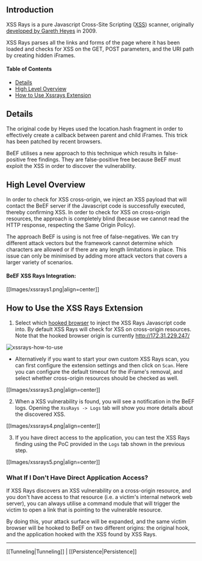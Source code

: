 ## Introduction

XSS Rays is a pure Javascript Cross-Site Scripting ([XSS](https://www.owasp.org/index.php/Cross-site_Scripting_(XSS))) scanner, originally [developed by Gareth Heyes](http://www.thespanner.co.uk/2009/03/25/xss-ray) in 2009.

XSS Rays parses all the links and forms of the page where it has been loaded and checks for XSS on the GET, POST parameters, and the URI path by creating hidden iFrames.

#### Table of Contents

* [Details](#details)
* [High Level Overview](#high-level-overview)
* [How to Use Xssrays Extension](#how-to-use-the-xssrays-extension)

## Details

The original code by Heyes used the location.hash fragment in order to effectively create a callback between parent and child iFrames. This trick has been patched by recent browsers. 

BeEF utilises a new approach to this technique which results in false-positive free findings. They are false-positive free because BeEF must exploit the XSS in order to discover the vulnerability. 

## High Level Overview

In order to check for XSS cross-origin, we inject an XSS payload that will contact the BeEF server if the Javascript code is successfully executed, thereby confirming XSS. In order to check for XSS on cross-origin resources, the approach is completely blind (because we cannot read the HTTP response, respecting the Same Origin Policy).

The approach BeEF is using is not free of false-negatives. We can try different attack vectors but the framework cannot determine which characters are allowed or if there are any length limitations in place. This issue can only be minimised by adding more attack vectors that covers a larger variety of scenarios.

#### BeEF XSS Rays Integration:

[[Images/xssrays1.png|align=center]]

## How to Use the XSS Rays Extension

1. Select which [hooked browser](https://github.com/beefproject/beef/wiki/Hooked-Browser) to inject the XSS Rays Javascript code into. By default XSS Rays will check for XSS on cross-origin resources. Note that the hooked browser origin is currently http://172.31.229.247/

![xssrays-how-to-use](http://antisnatchor.com/BeEF-images/XSSRAYS-select.png)  

  * Alternatively if you want to start your own custom XSS Rays scan, you can first configure the extension settings and then click on `Scan`. Here you can configure the default timeout for the iFrame's removal, and select whether cross-origin resources should be checked as well.  
  
[[Images/xssrays3.png|align=center]]

2. When a XSS vulnerability is found, you will see a notification in the BeEF logs. Opening the `XssRays -> Logs` tab will show you more details about the discovered XSS.

[[Images/xssrays4.png|align=center]]

3. If you have direct access to the application, you can test the XSS Rays finding using the PoC provided in the `Logs` tab shown in the previous step.

[[Images/xssrays5.png|align=center]]

### What If I Don't Have Direct Application Access?

If XSS Rays discovers an XSS vulnerability on a cross-origin resource, and you don't have access to that resource (i.e. a victim's internal network web server), you can always utilise a command module that will trigger the victim to open a link that is pointing to the vulnerable resource.

By doing this, your attack surface will be expanded, and the same victim browser will be hooked to BeEF on two different origins: the original hook, and the application hooked with the XSS found by XSS Rays.

***

[[Tunneling|Tunneling]] | [[Persistence|Persistence]]
